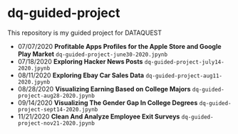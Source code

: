 # dq-guided-project
This repository is my guided project for DATAQUEST
* 07/07/2020 **Profitable Apps Profiles for the Apple Store and Google Play Market** `dq-guided-project-june30-2020.jpynb`
* 07/18/2020 **Exploring Hacker News Posts** `dq-guided-project-july14-2020.jpynb`
* 08/11/2020 **Exploring Ebay Car Sales Data** `dq-guided-project-aug11-2020.jpynb`
* 08/28/2020 **Visualizing Earning Based on College Majors** `dq-guided-project-aug28-2020.jpynb`
* 09/14/2020 **Visualizing The Gender Gap In College Degrees** `dq-guided-project-sept14-2020.jpynb`
* 11/21/2020 **Clean And Analyze Employee Exit Surveys** `dq-guided-project-nov21-2020.jpynb`
